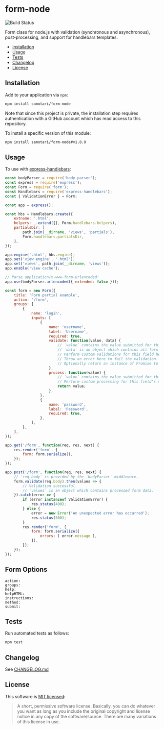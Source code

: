 # form-node

![Build Status](https://github.com/samotari/form-node/actions/workflows/tests.yml/badge.svg)

Form class for node.js with validation (synchronous and asynchronous), post-processing, and support for handlebars templates.

* [Installation](#installation)
* [Usage](#usage)
* [Tests](#tests)
* [Changelog](#changelog)
* [License](#license)


## Installation

Add to your application via `npm`:
```bash
npm install samotari/form-node
```
Note that since this project is private, the installation step requires authentication with a GitHub account which has read access to this repository.

To install a specific version of this module:
```bash
npm install samotari/form-node#v1.0.0
```


## Usage

To use with [express-handlebars](https://www.npmjs.com/package/express-handlebars):
```js
const bodyParser = require('body-parser');
const express = require('express');
const Form = require('form');
const Handlebars = require('express-handlebars');
const { ValidationError } = Form;

const app = express();

const hbs = Handlebars.create({
	extname: '.html',
	helpers: _.extend({}, Form.handlebars.helpers),
	partialsDir: [
		path.join(__dirname, 'views', 'partials'),
		Form.handlebars.partialsDir,
	],
});

app.engine('.html', hbs.engine);
app.set('view engine', '.html');
app.set('views', path.join(__dirname, 'views'));
app.enable('view cache');

// Parse application/x-www-form-urlencoded:
app.use(bodyParser.urlencoded({ extended: false }));

const form = new Form({
	title: 'Form partial example',
	action: '/form',
	groups: [
		{
			name: 'login',
			inputs: [
				{
					name: 'username',
					label: 'Username',
					required: true,
					validate: function(value, data) {
						// `value` contains the value submitted for this field.
						// `data` is an object which contains all form data.
						// Perform custom validations for this field here.
						// Throw an error here to fail the validation.
						// Optionally return an instance of Promise to perform asynchronous validation.
					},
					process: function(value) {
						// `value` contains the value submitted for this field.
						// Perform custom processing for this field's value.
						return value;
					},
				},
				{
					name: 'password',
					label: 'Password',
					required: true,
				},
			],
		},
	],
});

app.get('/form', function(req, res, next) {
	res.render('form', {
		form: form.serialize(),
	});
});

app.post('/form', function(req, res, next) {
	// `req.body` is provided by the `bodyParser` middleware.
	form.validate(req.body).then(values => {
		// Validation successful.
		// `values` is an object which contains processed form data.
	}).catch(error => {
		if (error instanceof ValidationError) {
			res.status(400);
		} else {
			error = new Error('An unexpected error has occurred');
			res.status(500);
		}
		res.render('form', {
			form: form.serialize({
				errors: [ error.message ],
			}),
		});
	});
});
```

## Form Options
```
action:
groups:
help:
helpHTML:
instructions:
method:
submit:
```


## Tests

Run automated tests as follows:
```bash
npm test
```


## Changelog

See [CHANGELOG.md](https://github.com/samotari/form-node/blob/master/CHANGELOG.md)


## License

This software is [MIT licensed](https://tldrlegal.com/license/mit-license):
> A short, permissive software license. Basically, you can do whatever you want as long as you include the original copyright and license notice in any copy of the software/source.  There are many variations of this license in use.
